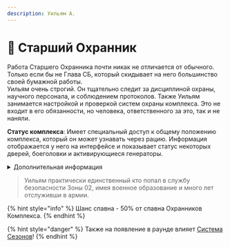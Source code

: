 ```yaml
---
description: Уильям А.
---
```


# 💂 Старший Охранник

Работа Старшего Охранника почти никак не отличается от обычного. Только если бы не Глава СБ, который скидывает на него большинство своей бумажной работы.\
Уильям очень строгий. Он тщательно следит за дисциплиной охраны, научного персонала, и соблюдением протоколов. Также Уильям занимается настройкой и проверкой систем охраны комплекса. Это не входит в его обязанности, но человека, ответственного за это, так и не наняли.

**Статус комплекса**: Имеет специальный доступ к общему положению комплекса, который он может узнавать через рацию. Информация отображается у него на интерфейсе и показывает статус некоторых дверей, боеголовки и активирующиеся генераторы.

<details>

<summary>Дополнительная информация</summary>

* **Класс**: Рядовой МОГ
* **Оружие**: АК
* **Уровень доступа**: Карта Рядового МОГ
* **Броня**: Боевая броня
* **Особое снаряжение**: Отсутствует

</details>

> Уильям практически единственный кто попал в службу безопасности Зоны 02, имея военное образование и много лет отслуживши в армии.

{% hint style="info" %}
Шанс спавна - 50% от спавна Охранников Комплекса.
{% endhint %}

{% hint style="danger" %}
Также на появление в раунде влияет [Система Сезонов](../../server-systems/seasons-system.md)!
{% endhint %}
